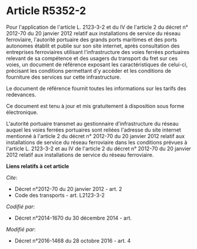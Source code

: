 # Article R5352-2

Pour l'application de l'article L. 2123-3-2 et du IV de l'article 2 du décret n° 2012-70 du 20 janvier 2012 relatif aux
installations de service du réseau ferroviaire, l'autorité portuaire des grands ports maritimes et des ports autonomes
établit et publie sur son site internet, après consultation des entreprises ferroviaires utilisant l'infrastructure des voies
ferrées portuaires relevant de sa compétence et des usagers du transport du fret sur ces voies, un document de référence
exposant les caractéristiques de celui-ci, précisant les conditions permettant d'y accéder et les conditions de fourniture
des services sur cette infrastructure. 

Le document de référence fournit toutes les informations sur les tarifs des redevances. 

Ce document est tenu à jour et mis gratuitement à disposition sous forme électronique. 

L'autorité portuaire transmet au gestionnaire d'infrastructure du réseau auquel les voies ferrées portuaires sont reliées
l'adresse du site internet mentionné à l'article 2 du décret n° 2012-70 du 20 janvier 2012 relatif aux installations de
service du réseau ferroviaire dans les conditions prévues à l'article L. 2123-3-2 et au IV de l'article 2 du décret n°
2012-70 du 20 janvier 2012 relatif aux installations de service du réseau ferroviaire.

**Liens relatifs à cet article**

_Cite_:

  - Décret n°2012-70 du 20 janvier 2012 - art. 2
  - Code des transports - art. L2123-3-2

_Codifié par_:

  - Décret n°2014-1670 du 30 décembre 2014 - art.

_Modifié par_:

  - Décret n°2016-1468 du 28 octobre 2016 - art. 4
